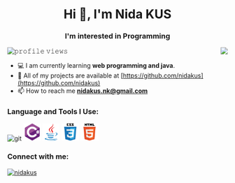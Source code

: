 <h1 align="center">Hi 👋, I'm Nida KUS </h1>
<h3 align="center">I'm interested in Programming</h3>
<p align="right">
<img align="right" height="350" src="https://scontent.fada2-2.fna.fbcdn.net/v/t1.18169-9/12345630_1692100331001609_3772273878276119222_n.png?_nc_cat=108&ccb=1-5&_nc_sid=09cbfe&_nc_ohc=rp_kiA114PMAX_amcCG&_nc_oc=AQnTSgSb81iJxzDWUg4dehDM5Kf3je58wpSqzB90OaLgjPWehBKeP041VUwHUFytWx8&_nc_ht=scontent.fada2-2.fna&oh=00_AT8scHmobIo3LLikY5TRKnFMiVvgVMiuF1DqWqicODEaAQ&oe=6270945D" />
</p>

<p align="left">
  <img src= "https://gpvc.arturio.dev/nidakus" alt="𝚙𝚛𝚘𝚏𝚒𝚕𝚎 𝚟𝚒𝚎𝚠𝚜">
</p>

+ 💻 I am currently learning <b>web programming and java</b>. <br>
+ 🚀 All of my projects are available at [https://github.com/nidakus](https://github.com/nidakus)<br>
+ 📫 How to reach me **nidakus.nk@gmail.com**<br>

<h3>Language and Tools I Use:</h3>
 <p align="left">
  <img src="https://icongr.am/devicon/git-original.svg?size=128&color=currentColor" alt="git" width="40" height="40"/> 
  <img src="https://raw.githubusercontent.com/devicons/devicon/master/icons/csharp/csharp-original.svg" alt="csharp" width="40" height="40"/>
  <img src="https://raw.githubusercontent.com/devicons/devicon/master/icons/java/java-original.svg" alt="java" width="40" height="40"/>
  <img src="https://raw.githubusercontent.com/devicons/devicon/master/icons/css3/css3-original-wordmark.svg" alt="css3" width="40" height="40"/>
  <img src="https://raw.githubusercontent.com/devicons/devicon/master/icons/html5/html5-original-wordmark.svg" alt="html5" width="40" height="40"/>
</p>

<p align="center">
<h3 align="left">Connect with me:</h3>
<a href="https://www.linkedin.com/in/nidakus/" target="blank"><img align="center" src="https://cdn.jsdelivr.net/npm/simple-icons@3.0.1/icons/linkedin.svg" alt="nidakus" height="30" width="30" /></a>

</p>

